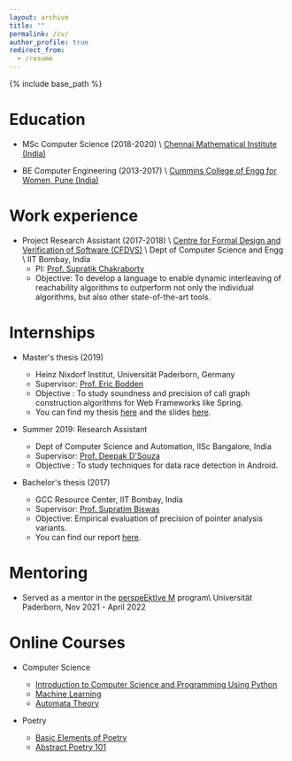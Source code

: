 ```yaml
---
layout: archive
title: ""
permalink: /cv/
author_profile: true
redirect_from:
  - /resume
---
```


{% include base_path %}

**Education**
======
*  MSc Computer Science (2018-2020) \\
[Chennai Mathematical Institute (India)](https://www.cmi.ac.in/)

* BE Computer Engineering (2013-2017) \\
[Cummins College of Engg for Women, Pune (India)](https://www.cumminscollege.org/)

 **Work experience**
======
* Project Research Assistant (2017-2018) \\
[Centre for Formal Design and Verification of Software (CFDVS)](http://www.cfdvs.iitb.ac.in/) \\
Dept of Computer Science and Engg \\
IIT Bombay, India 
  * PI: [Prof. Supratik Chakraborty](https://www.cse.iitb.ac.in/~supratik/)
  * Objective: To develop a language to enable dynamic interleaving of reachability algorithms to outperform not only the individual algorithms, but also other state-of-the-art tools.

**Internships**
======
* Master's thesis (2019)
  * Heinz Nixdorf Institut, Universität Paderborn, Germany
  * Supervisor: [Prof. Eric Bodden](https://www.bodden.de/)
  * Objective : To study soundness and precision of call graph construction algorithms for Web Frameworks like Spring.
  * You can find my thesis [here]({{mugdhak30.github.io}}/assets/MugdhaMasterThesis.pdf) and the slides [here]({{mugdhak30.github.io}}/assets/MugdhaMastersPresentation.pdf).


* Summer 2019: Research Assistant
  * Dept of Computer Science and Automation, IISc Bangalore, India 
  * Supervisor: [Prof. Deepak D'Souza](https://www.csa.iisc.ac.in/~deepakd/)
  * Objective : To study techniques for data race detection in Android.

* Bachelor's thesis (2017)
  * GCC Resource Center, IIT Bombay, India
  * Supervisor: [Prof. Supratim Biswas](https://www.cse.iitb.ac.in/~sb/)
  * Objective: Empirical evaluation of precision of pointer analysis variants.
  * You can find our report [here]({{mugdhak30.github.io}}/assets/MugdhaBachelorReport.pdf).
 

**Mentoring**
======

* Served as a mentor in the [perspeEktIve M](https://www.eim.uni-paderborn.de/en/faculty/courses-of-study/studies/mentoring-program) program\\
  Universität Paderborn, Nov 2021 - April 2022

**Online Courses**
======
* Computer Science
  * [Introduction to Computer Science and Programming Using Python](https://www.edx.org/course/introduction-to-computer-science-and-programming-7) 
  * [Machine Learning](https://www.coursera.org/learn/machine-learning)
  * [Automata Theory](https://online.stanford.edu/courses/soe-ycsautomata-automata-theory)

* Poetry  
  * [Basic Elements of Poetry](https://allpoetry.com/group/20193-Course%3A_The_Basic_Elements_of_Poetry_--_Intermediate) 
  * [Abstract Poetry 101](https://allpoetry.com/group/20221-Abstract_101__closed)